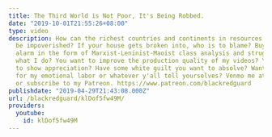 ```yaml
---
title: The Third World is Not Poor, It's Being Robbed.
date: "2019-10-01T21:55:26+08:00"
type: video
description: How can the richest countries and continents in resources and people
  be impoverished? If your house gets broken into, who is to blame? Buy a burglar
  alarm in the form of Marxist-Leninist-Maoist class analysis and struggle. You like
  what I do? You want to improve the production quality of my videos? You just want
  to show appreciation? Have some white guilt you want to absolve? Want to pay me
  for my emotional labor or whatever y'all tell yourselves? Venmo me at @BlackRedGuard
  or subscribe to my Patreon. https://www.patreon.com/blackredguard
publishdate: "2019-04-29T21:43:08.000Z"
url: /blackredguard/klDof5fw49M/
providers:
  youtube:
    id: klDof5fw49M
---
```

